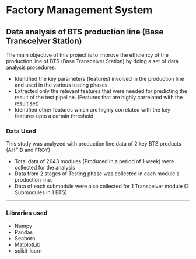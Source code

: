 # Factory Management System

## Data analysis of BTS production line (Base Transceiver Station)

The main objective of this project is to improve the efficiency of the production line of BTS (Base Transceiver Station) by doing a set of data analysis procedures.

- Identified the key parameters (features) involved in the production line and used in the various testing phases.
- Extracted only the relevant features that were needed for predicting the result of the test pipeline. (Features that are highly correlated with the result set)
- Identified other features which are highly correlated with the key features upto a certain threshold.

### Data Used
This study was analyzed with production line data of 2 key BTS products (AHFIB and FRGY)

-  Total data of 2643 modules (Produced in a period of 1 week) were collected for the analysis
-  Data from 2 stages of Testing phase was collected in each module's production line.
-  Data of each submodule were also collected for 1 Transceiver module (2 Submodules in 1 BTS)

-----

### Libraries used
- Numpy
- Pandas
- Seaborn
- MatplotLib
- scikit-learn

